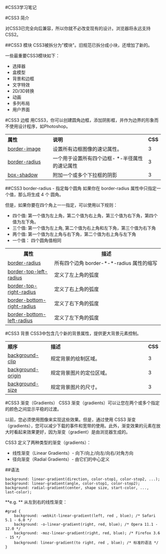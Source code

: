 #CSS3学习笔记

#CSS3 简介

对CSS3已完全向后兼容，所以你就不必改变现有的设计。浏览器将永远支持CSS2。

##CSS3 模块
CSS3被拆分为"模块"。旧规范已拆分成小块，还增加了新的。

一些最重要CSS3模块如下：

* 选择器
* 盒模型
* 背景和边框
* 文字特效
* 2D/3D转换
* 动画
* 多列布局
* 用户界面

#CSS3 边框
用CSS3，你可以创建圆角边框，添加阴影框，并作为边界的形象而不使用设计程序，如Photoshop。

<table class="reference"> <tbody><tr> <th width="30%" align="left">属性</th> <th width="65%" align="left">说明</th> <th width="5%" align="left">CSS</th> </tr> <tr> <td><a href="/cssref/css3-pr-border-image.html">border-image</a></td> <td>设置所有边框图像的速记属性。</td> <td>3</td> </tr> <tr> <td><a href="/cssref/css3-pr-border-radius.html">border-radius</a></td> <td>一个用于设置所有四个边框- *-半径属性的速记属性</td> <td>3</td> </tr> <tr> <td><a href="/cssref/css3-pr-box-shadow.html">box-shadow</a></td> <td>附加一个或多个下拉框的阴影</td> <td>3</td> </tr> </tbody></table>

##CSS3 border-radius - 指定每个圆角
如果你在 border-radius 属性中只指定一个值，那么将生成 4 个 圆角。

但是，如果你要在四个角上一一指定，可以使用以下规则：

* 四个值: 第一个值为左上角，第二个值为右上角，第三个值为右下角，第四个值为左下角。
* 三个值: 第一个值为左上角, 第二个值为右上角和左下角，第三个值为右下角
* 两个值: 第一个值为左上角与右下角，第二个值为右上角与左下角
* 一个值： 四个圆角值相同

<table class="reference"> <tbody><tr> <th style="width:30%">属性</th> <th>描述</th> </tr> <tr> <td><a href="/cssref/css3-pr-border-radius.html" target="_blank">border-radius</a></td> <td>所有四个边角 border-*-*-radius 属性的缩写 </td> </tr> <tr> <td> <a href="/cssref/css3-pr-border-top-left-radius.html" target="_blank">border-top-left-radius</a></td> <td>定义了左上角的弧度</td> </tr> <tr> <td> <a href="/cssref/css3-pr-border-top-right-radius.html" target="_blank">border-top-right-radius</a></td> <td>定义了右上角的弧度</td> </tr> <tr> <td> <a href="/cssref/css3-pr-border-bottom-right-radius.html" target="_blank">border-bottom-right-radius</a></td> <td>定义了右下角的弧度</td> </tr> <tr> <td> <a href="/cssref/css3-pr-border-bottom-left-radius.html" target="_blank">border-bottom-left-radius</a></td> <td>定义了左下角的弧度</td> </tr> </tbody></table>

#CSS3 背景
CSS3中包含几个新的背景属性，提供更大背景元素控制。
<table class="reference"> <tbody><tr> <th width="28%" align="left">顺序</th> <th width="67%" align="left">描述</th> <th width="5%" align="left">CSS</th> </tr> <tr> <td><a href="/cssref/css3-pr-background-clip.html">background-clip</a></td> <td>规定背景的绘制区域。</td> <td>3</td> </tr> <tr> <td><a href="/cssref/css3-pr-background-origin.html">background-origin</a></td> <td>规定背景图片的定位区域。</td> <td>3</td> </tr> <tr> <td><a href="/cssref/css3-pr-background-size.html">background-size</a></td> <td>规定背景图片的尺寸。</td> <td>3</td> </tr> </tbody></table>


#CSS3 渐变（Gradients）
CSS3 渐变（gradients）可以让您在两个或多个指定的颜色之间显示平稳的过渡。

以前，您必须使用图像来实现这些效果。但是，通过使用 CSS3 渐变（gradients），您可以减少下载的事件和宽带的使用。此外，渐变效果的元素在放大时看起来效果更好，因为渐变（gradient）是由浏览器生成的。

CSS3 定义了两种类型的渐变（gradients）：

* 线性渐变（Linear Gradients）- 向下/向上/向左/向右/对角方向
* 径向渐变（Radial Gradients）- 由它们的中心定义

##语法

	background: linear-gradient(direction, color-stop1, color-stop2, ...);
	background: linear-gradient(angle, color-stop1, color-stop2);
	background: radial-gradient(center, shape size, start-color, ..., last-color);
	

**e.g. ** 从左到右的线性渐变：

	#grad {
  		background: -webkit-linear-gradient(left, red , blue); /* Safari 5.1 - 6.0 */
  		background: -o-linear-gradient(right, red, blue); /* Opera 11.1 - 12.0 */
  		background: -moz-linear-gradient(right, red, blue); /* Firefox 3.6 - 15 */
  		background: linear-gradient(to right, red , blue); /* 标准的语法 */
	}






























